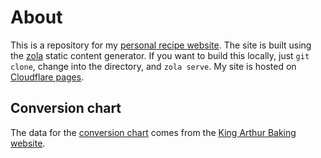 # About
This is a repository for my [personal recipe website](https://food.rutar.org).
The site is built using the [zola](https://www.getzola.org/documentation/getting-started/installation/) static content generator.
If you want to build this locally, just `git clone`, change into the directory, and `zola serve`.
My site is hosted on [Cloudflare pages](https://pages.cloudflare.com/).

## Conversion chart
The data for the [conversion chart](https://food.rutar.org/ingredients/) comes from the [King Arthur Baking website](https://www.kingarthurbaking.com/learn/ingredient-weight-chart).
